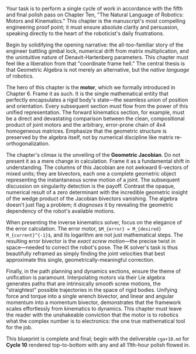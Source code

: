 Your task is to perform a single cycle of work in accordance with the fifth and final polish pass on Chapter Ten, "The Natural Language of Robotics: Motors and Kinematics." This chapter is the manuscript's most compelling engineering proof point; it must ensure absolute clarity and persuasion, speaking directly to the heart of the roboticist's daily frustrations.

Begin by solidifying the opening narrative: the all-too-familiar story of the engineer battling gimbal lock, numerical drift from matrix multiplication, and the unintuitive nature of Denavit-Hartenberg parameters. This chapter must feel like a liberation from that "coordinate frame hell." The central thesis is that Geometric Algebra is not merely an alternative, but the *native language* of robotics.

The hero of this chapter is the **motor**, which we formally introduced in Chapter 6. Frame it as such. It is the single mathematical entity that perfectly encapsulates a rigid body's state—the seamless union of position and orientation. Every subsequent section must flow from the power of this unified representation. The forward kinematics section, for example, must be a direct and devastating comparison between the clean, compositional product of joint motors and the arbitrary, error-prone chain of 4x4 homogeneous matrices. Emphasize that the geometric structure is preserved by the algebra itself, not by numerical discipline like matrix re-orthogonalization.

The chapter's climax is the unveiling of the **Geometric Jacobian**. Do not present it as a mere change in calculation. Frame it as a fundamental shift in understanding. The columns of this Jacobian are not awkward 6-vectors of mixed units; they are bivectors, each one a complete geometric object representing the instantaneous screw motion of a joint. The subsequent discussion on singularity detection is the payoff. Contrast the opaque, numerical result of a zero determinant with the incredible geometric insight of the wedge product of the Jacobian bivectors vanishing. The algebra doesn't just flag a problem; it *diagnoses* it by revealing the geometric dependency of the robot's available motions.

When presenting the inverse kinematics solver, focus on the elegance of the error calculation. The error motor, `$M_{error} = M_{desired} M_{current}^{-1}$`, and its logarithm are not just mathematical steps. The resulting error bivector is the *exact screw motion*—the precise twist in space—needed to correct the robot's pose. The IK solver's task is thus beautifully reframed as simply finding the joint velocities that best approximate this single, geometrically-meaningful correction.

Finally, in the path planning and dynamics sections, ensure the theme of unification is paramount. Interpolating motors via their Lie algebra generates paths that are intrinsically smooth screw motions, the "straightest" possible trajectories in the space of rigid bodies. Unifying force and torque into a single wrench bivector, and linear and angular momentum into a momentum bivector, demonstrates that the framework scales effortlessly from kinematics to dynamics. This chapter must leave the reader with the unshakeable conviction that the motor is to robotics what the complex number is to electronics: the one true mathematical tool for the job.

This blueprint is complete and final; begin with the deliverable `cga+10.md` for **Cycle 10** rendered top-to-bottom with any and all 11th-hour polish flowed in.
